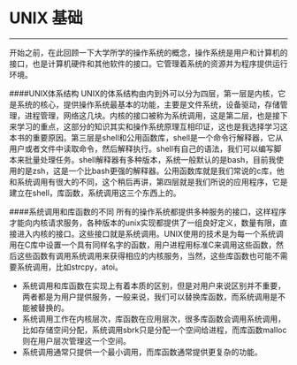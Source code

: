 # UNIX 基础
--- 

开始之前，在此回顾一下大学所学的操作系统的概念，操作系统是用户和计算机的接口，也是计算机硬件和其他软件的接口。它管理着系统的资源并为程序提供运行环境。

####UNIX体系结构
UNIX的体系结构由内到外可以分为四层，第一层是内核，它是系统的核心，提供操作系统最基本的功能，主要是文件系统，设备驱动，存储管理，进程管理，网络这几块。内核的接口被称为系统调用，这是第二层，也是接下来学习的重点，这部分的知识其实和操作系统原理互相印证，这也是我选择学习这本书的重要原因。第三层是shell和公用函数库，shell是一个命令行解释器，它从用户或者文件中读取命令，然后解释执行。shell有自己的语法，我们可以编写脚本来批量处理任务。shell解释器有多种版本，系统一般默认的是bash，目前我使用的是zsh，这是一个比bash更强的解释器。公用函数库就是我们常说的c库，他和系统调用有很大的不同，这个稍后再讲，第四层就是我们所说的应用程序，它是建立在shell，库函数，系统调用这三个东西上的。

####系统调用和库函数的不同
所有的操作系统都提供多种服务的接口，这样程序才能向内核请求服务，各种版本的unix实现都提供了一组良好定义，数量有限，直接进入内核的接口。这些接口就是系统调用。UNIX使用的技术是为每一个系统调用在C库中设置一个具有同样名字的函数，用户进程用标准C来调用这些函数，然后这些函数有调用系统调用来获得相应的内核服务，当然，这些库函数也可能不需要系统调用，比如strcpy，atoi。

- 系统调用和库函数在实现上有着本质的区别，但是对用户来说区别并不重要，两者都是为用户提供服务，一般来说，我们可以替换库函数，而系统调用是不能被替换的。  
- 系统调用工作在内核层次，库函数在应用层次，很多库函数会调用系统调用，比如存储空间分配，系统调用sbrk只是分配一个空间给进程，而库函数malloc则在用户层次管理这一个空间。
- 系统调用通常只提供一个最小调用，而库函数通常提供更复杂的功能。

